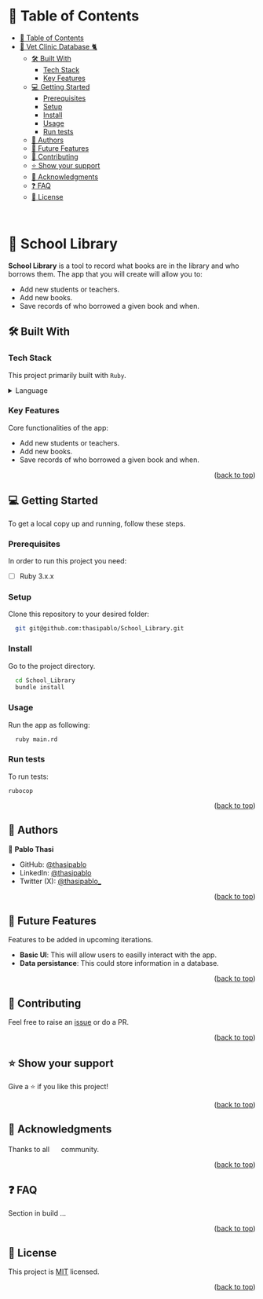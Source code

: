 <!-- TABLE OF CONTENTS -->

# 📗 Table of Contents

- [📗 Table of Contents](#-table-of-contents)
- [📖 Vet Clinic Database 🐈 ](#-vet-clinic-database--)
  - [🛠 Built With ](#-built-with-)
    - [Tech Stack ](#tech-stack-)
    - [Key Features ](#key-features-)
  - [💻 Getting Started ](#-getting-started-)
    - [Prerequisites](#prerequisites)
    - [Setup](#setup)
    - [Install](#install)
    - [Usage](#usage)
    - [Run tests](#run-tests)
  - [👥 Authors ](#-authors-)
  - [🔭 Future Features ](#-future-features-)
  - [🤝 Contributing ](#-contributing-)
  - [⭐️ Show your support ](#️-show-your-support-)
  - [🙏 Acknowledgments ](#-acknowledgments-)
  - [❓ FAQ ](#-faq-)
  - [📝 License ](#-license-)

<br/>

<!-- PROJECT DESCRIPTION -->

# 📖 School Library <a name="about-project"></a>



**School Library** is a tool to record what books are in the library and who borrows them. The app that you will create will allow you to:

- Add new students or teachers.
- Add new books.
- Save records of who borrowed a given book and when.

## 🛠 Built With <a name="built-with"></a>

### Tech Stack <a name="tech-stack"></a>

This project primarily built with `Ruby`.

<details>
<summary>Language</summary>
  <ul>
    <li><a href="https://www.mysql.com/">Ruby</a></li>
  </ul>
</details>

<!-- Features -->

### Key Features <a name="key-features"></a>

Core functionalities of the app:

- Add new students or teachers.
- Add new books.
- Save records of who borrowed a given book and when.

<p align="right">(<a href="#readme-top">back to top</a>)</p>

<!-- GETTING STARTED -->

## 💻 Getting Started <a name="getting-started"></a>

To get a local copy up and running, follow these steps.

### Prerequisites

In order to run this project you need:

- [ ] Ruby 3.x.x

### Setup

Clone this repository to your desired folder:

```bash
  git git@github.com:thasipablo/School_Library.git
```

### Install

Go to the project directory.

```bash
  cd School_Library
  bundle install
```

### Usage

Run the app as following:

```bash
  ruby main.rd
```

### Run tests

To run tests:

```test
rubocop
```

<p align="right">(<a href="#readme-top">back to top</a>)</p>

<!-- AUTHORS -->

## 👥 Authors <a name="authors"></a>

👤 **Pablo Thasi**

- GitHub: [@thasipablo](https://github.com/thasipablo)
- LinkedIn: [@thasipablo](https://www.linkedin.com/in/thasipablo/)
- Twitter (X): [@thasipablo_](https://twitter.com/thasipablo_)

<p align="right">(<a href="#readme-top">back to top</a>)</p>

<!-- FUTURE FEATURES -->

## 🔭 Future Features <a name="future-features"></a>

Features to be added in upcoming iterations.

- **Basic UI**: This will allow users to easilly interact with the app.
- **Data persistance**: This could store information in a database.

<p align="right">(<a href="#readme-top">back to top</a>)</p>

## 🤝 Contributing <a name="contributing"></a>

Feel free to raise an [issue](https:/https://github.com/thasipablo/School_Library/issues/) or do a PR.

<p align="right">(<a href="#readme-top">back to top</a>)</p>

<!-- SUPPORT -->

## ⭐️ Show your support <a name="support"></a>

Give a ⭐️ if you like this project!

<p align="right">(<a href="#readme-top">back to top</a>)</p>


<!-- ACKNOWLEDGEMENTS -->

## 🙏 Acknowledgments <a name="acknowledgements"></a>

Thanks to all <img src="https://assets-global.website-files.com/5dbb30f00775d4c32191a4df/61b33c641028e40f097ca160_microverse-nav-logo-170.png" height="16"> community.

<p align="right">(<a href="#readme-top">back to top</a>)</p>

<!-- FAQ (optional) -->

## ❓ FAQ <a name="faq"></a>

Section in build ...

<p align="right">(<a href="#readme-top">back to top</a>)</p>

<!-- LICENSE -->

## 📝 License <a name="license"></a>

This project is [MIT](./LICENSE) licensed.

<p align="right">(<a href="#readme-top">back to top</a>)</p>